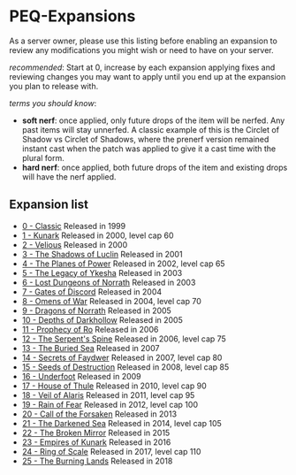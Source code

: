 # PEQ-Expansions

As a server owner, please use this listing before enabling an expansion to review any modifications you might wish or need to have on your server.

*recommended*: Start at 0, increase by each expansion applying fixes and reviewing changes you may want to apply until you end up at the expansion you plan to release with.


*terms you should know*:
* **soft nerf**: once applied, only future drops of the item will be nerfed. Any past items will stay unnerfed. A classic example of this is the Circlet of Shadow vs Circlet of Shadows, where the prenerf version remained instant cast when the patch was applied to give it a cast time with the plural form.
* **hard nerf**: once applied, both future drops of the item and existing drops will have the nerf applied.

Expansion list
---

* [0 - Classic](https://github.com/xackery/peq-expansions/blob/master/0/README.md) Released in 1999
* [1 - Kunark](https://github.com/xackery/peq-expansions/blob/master/1/README.md) Released in 2000, level cap 60
* [2 - Velious](https://github.com/xackery/peq-expansions/blob/master/2/README.md) Released in 2000
* [3 - The Shadows of Luclin](https://github.com/xackery/peq-expansions/blob/master/3/README.md) Released in 2001
* [4 - The Planes of Power](https://github.com/xackery/peq-expansions/blob/master/4/README.md) Released in 2002, level cap 65
* [5 - The Legacy of Ykesha](https://github.com/xackery/peq-expansions/blob/master/5/README.md) Released in 2003
* [6 - Lost Dungeons of Norrath](https://github.com/xackery/peq-expansions/blob/master/6/README.md) Released in 2003
* [7 - Gates of Discord](https://github.com/xackery/peq-expansions/blob/master/7/README.md) Released in 2004
* [8 - Omens of War](https://github.com/xackery/peq-expansions/blob/master/8/README.md) Released in 2004, level cap 70
* [9 - Dragons of Norrath](https://github.com/xackery/peq-expansions/blob/master/9/README.md) Released in 2005
* [10 - Depths of Darkhollow](https://github.com/xackery/peq-expansions/blob/master/10/README.md) Released in 2005
* [11 - Prophecy of Ro](https://github.com/xackery/peq-expansions/blob/master/11/README.md) Released in 2006
* [12 - The Serpent's Spine](https://github.com/xackery/peq-expansions/blob/master/12/README.md) Released in 2006, level cap 75
* [13 - The Buried Sea](https://github.com/xackery/peq-expansions/blob/master/13/README.md) Released in 2007
* [14 - Secrets of Faydwer](https://github.com/xackery/peq-expansions/blob/master/14/README.md) Released in 2007, level cap 80
* [15 - Seeds of Destruction](https://github.com/xackery/peq-expansions/blob/master/15/README.md) Released in 2008, level cap 85
* [16 - Underfoot](https://github.com/xackery/peq-expansions/blob/master/16/README.md) Released in 2009
* [17 - House of Thule](https://github.com/xackery/peq-expansions/blob/master/17/README.md) Released in 2010, level cap 90
* [18 - Veil of Alaris](https://github.com/xackery/peq-expansions/blob/master/18/README.md) Released in 2011, level cap 95
* [19 - Rain of Fear](https://github.com/xackery/peq-expansions/blob/master/19/README.md) Released in 2012, level cap 100
* [20 - Call of the Forsaken](https://github.com/xackery/peq-expansions/blob/master/20/README.md) Released in 2013
* [21 - The Darkened Sea](https://github.com/xackery/peq-expansions/blob/master/21/README.md) Released in 2014, level cap 105
* [22 - The Broken Mirror](https://github.com/xackery/peq-expansions/blob/master/22/README.md) Released in 2015
* [23 - Empires of Kunark](https://github.com/xackery/peq-expansions/blob/master/23/README.md) Released in 2016
* [24 - Ring of Scale](https://github.com/xackery/peq-expansions/blob/master/24/README.md) Released in 2017, level cap 110
* [25 - The Burning Lands](https://github.com/xackery/peq-expansions/blob/master/25/README.md) Released in 2018

